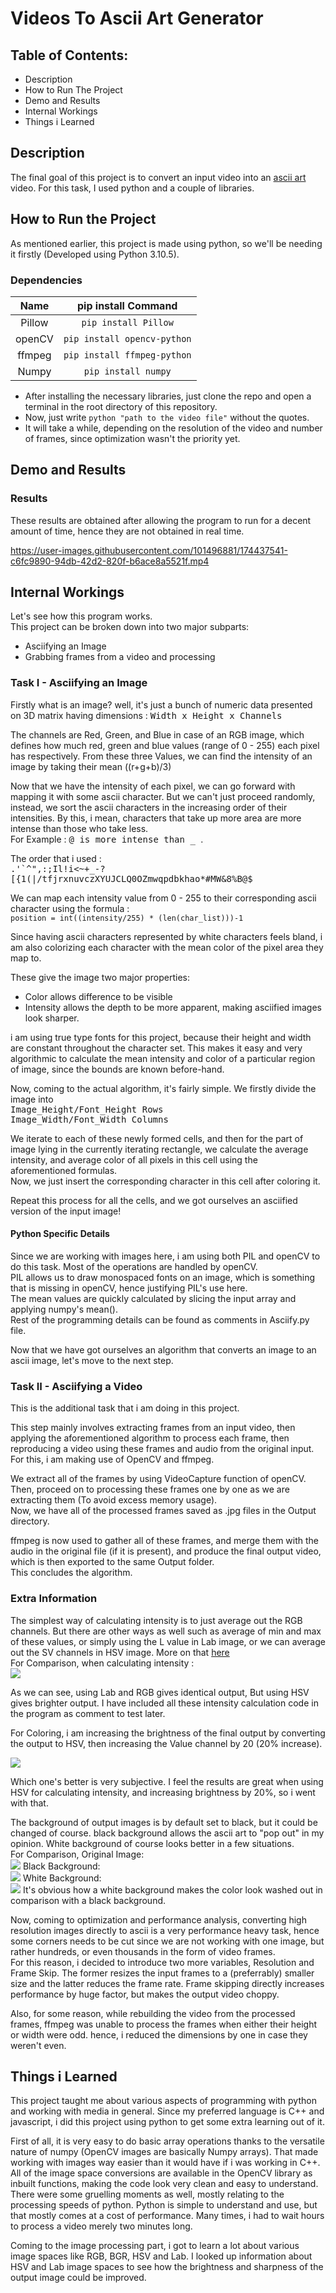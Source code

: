 # Videos To Ascii Art Generator

## Table of Contents: 
* Description
* How to Run The Project
* Demo and Results
* Internal Workings
* Things i Learned

## Description
The final goal of this project is to convert an input video into an <a href = https://en.wikipedia.org/wiki/ASCII_art> ascii art </a> video. For this task, I used python and a couple of libraries.

## How to Run the Project
As mentioned earlier, this project is made using python, so we'll be needing it firstly (Developed using Python 3.10.5).
### Dependencies
|  Name  |     pip install Command     |
|:------:|:---------------------------:|
| Pillow |     `pip install Pillow`    |
| openCV | `pip install opencv-python` |
| ffmpeg | `pip install ffmpeg-python` |
|  Numpy |     `pip install numpy`     |

* After installing the necessary libraries, just clone the repo and open a terminal in the root directory of this repository.
* Now, just write `python "path to the video file"` without the quotes.
* It will take a while, depending on the resolution of the video and number of frames, since optimization wasn't the priority yet.

## Demo and Results
### Results
These results are obtained after allowing the program to run for a decent amount of time, hence they are not obtained in real time.


https://user-images.githubusercontent.com/101496881/174437541-c6fc9890-94db-42d2-820f-b6ace8a5521f.mp4


## Internal Workings
Let's see how this program works.\
This project can be broken down into two major subparts:
* Asciifying an Image
* Grabbing frames from a video and processing

### Task I - Asciifying an Image
Firstly what is an image? well, it's just a bunch of numeric data presented on 3D matrix having dimensions : <tt>Width x Height x Channels</tt>

The channels are Red, Green, and Blue in case of an RGB image, which defines how much red, green and blue values (range of 0 - 255) each pixel has respectively.
From these three Values, we can find the intensity of an image by taking their mean ((r+g+b)/3)

Now that we have the intensity of each pixel, we can go forward with mapping it with some ascii character. But we can't just proceed randomly, instead, we sort the ascii characters in the increasing order of their intensities. By this, i mean, characters that take up more area are more intense than those who take less.\
For Example : <tt> @ is more intense than _ </tt>.

The order that i used :\
<tt>.'\`^",:;Il!i<~+_-?[{1(|/tfjrxnuvczXYUJCLQ0OZmwqpdbkhao*#MW&8%B@$</tt>

We can map each intensity value from 0 - 255 to their corresponding ascii character using the formula : \
`position = int((intensity/255) * (len(char_list)))-1`

Since having ascii characters represented by white characters feels bland, i am also colorizing each character with the mean color of the pixel area they map to.

These give the image two major properties:
* Color allows difference to be visible
* Intensity allows the depth to be more apparent, making asciified images look sharper.

i am using true type fonts for this project, because their height and width are constant throughout the character set. This makes it easy and very algorithmic to calculate the mean intensity and color of a particular region of image, since the bounds are known before-hand.

Now, coming to the actual algorithm, it's fairly simple. We firstly divide the image into \
<tt>Image_Height/Font_Height Rows</tt>\
<tt>Image_Width/Font_Width Columns</tt>

We iterate to each of these newly formed cells, and then for the part of image lying in the currently iterating rectangle, we calculate the average intensity, and average color of all pixels in this cell using the aforementioned formulas.\
Now, we just insert the corresponding character in this cell after coloring it.

Repeat this process for all the cells, and we got ourselves an asciified version of the input image!

#### Python Specific Details
Since we are working with images here, i am using both PIL and openCV to do this task. Most of the operations are handled by openCV.\
PIL allows us to draw monospaced fonts on an image, which is something that is missing in openCV, hence justifying PIL's use here.\
The mean values are quickly calculated by slicing the input array and applying numpy's mean().\
Rest of the programming details can be found as comments in Asciify.py file.

Now that we have got ourselves an algorithm that converts an image to an ascii image, let's move to the next step.

### Task II - Asciifying a Video
This is the additional task that i am doing in this project.

This step mainly involves extracting frames from an input video, then applying the aforementioned algorithm to process each frame, then reproducing a video using these frames and audio from the original input.\
For this, i am making use of OpenCV and ffmpeg.

We extract all of the frames by using VideoCapture function of openCV. Then, proceed on to processing these frames one by one as we are extracting them (To avoid excess memory usage).\
Now, we have all of the processed frames saved as .jpg files in the Output directory.

ffmpeg is now used to gather all of these frames, and merge them with the audio in the original file (if it is present), and produce the final output video, which is then exported to the same Output folder.\
This concludes the algorithm.

### Extra Information
The simplest way of calculating intensity is to just average out the RGB channels. But there are other ways as well such as average of min and max of these values, or simply using the L value in Lab image, or we can average out the SV channels in HSV image. More on that <a href=https://en.wikipedia.org/wiki/HSL_and_HSV#Lightness>here</a>\
For Comparison, when calculating intensity :\
![](Results/Intensity_comparison.png)

As we can see, using Lab and RGB gives identical output, But using HSV gives brighter output. I have included all these intensity calculation code in the program as comment to test later.

For Coloring, i am increasing the brightness of the final output by converting the output to HSV, then increasing the Value channel by 20 (20% increase).

![](Results/Brightness_Comparison.png)

Which one's better is very subjective. I feel the results are great when using HSV for calculating intensity, and increasing brightness by 20%, so i went with that.

The background of output images is by default set to black, but it could be changed of course. black background allows the ascii art to "pop out" in my opinion. White background of course looks better in a few situations.\
For Comparison, Original Image:\
![](data/Images/Umineko_Ricordando_il_Passato.jpg)
Black Background:\
![](Results/Umineko_black.png)
White Background:\
![](Results/Umineko_white.png)
It's obvious how a white background makes the color look washed out in comparison with a black background.

Now, coming to optimization and performance analysis, converting high resolution images directly to ascii is a very performance heavy task, hence some corners needs to be cut since we are not working with one image, but rather hundreds, or even thousands in the form of video frames.\
For this reason, i decided to introduce two more variables, Resolution and Frame Skip. The former resizes the input frames to a (preferrably) smaller size and the latter reduces the frame rate. Frame skipping directly increases performance by huge factor, but makes the output video choppy.

Also, for some reason, while rebuilding the video from the processed frames, ffmpeg was unable to process the frames when either their height or width were odd. hence, i reduced the dimensions by one in case they weren't even.

## Things i Learned
This project taught me about various aspects of programming with python and working with media in general. Since my preferred language is C++ and javascript, i did this project using python to get some extra learning out of it.

First of all, it is very easy to do basic array operations thanks to the versatile nature of numpy (OpenCV images are basically Numpy arrays). That made working with images way easier than it would have if i was working in C++. All of the image space conversions are available in the OpenCV library as inbuilt functions, making the code look very clean and easy to understand.\
There were some gruelling moments as well, mostly relating to the processing speeds of python. Python is simple to understand and use, but that mostly comes at a cost of performance. Many times, i had to wait hours to process a video merely two minutes long. 

Coming to the image processing part, i got to learn a lot about various image spaces like RGB, BGR, HSV and Lab. I looked up information about HSV and Lab image spaces to see how the brightness and sharpness of the output image could be improved.
